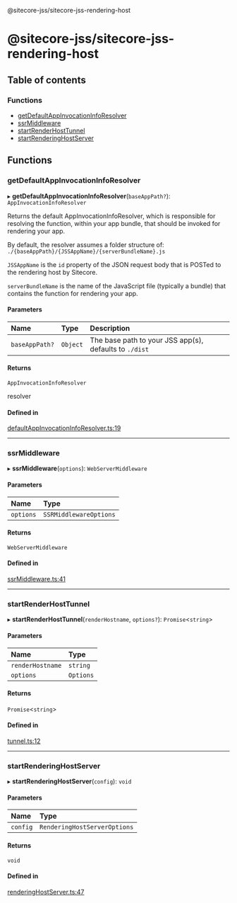 @sitecore-jss/sitecore-jss-rendering-host

# @sitecore-jss/sitecore-jss-rendering-host

## Table of contents

### Functions

- [getDefaultAppInvocationInfoResolver](README.md#getdefaultappinvocationinforesolver)
- [ssrMiddleware](README.md#ssrmiddleware)
- [startRenderHostTunnel](README.md#startrenderhosttunnel)
- [startRenderingHostServer](README.md#startrenderinghostserver)

## Functions

### getDefaultAppInvocationInfoResolver

▸ **getDefaultAppInvocationInfoResolver**(`baseAppPath?`): `AppInvocationInfoResolver`

Returns the default AppInvocationInfoResolver, which is responsible for resolving the function, within your app bundle,
that should be invoked for rendering your app.

By default, the resolver assumes a folder structure of:
`./{baseAppPath}/{JSSAppName}/{serverBundleName}.js`

`JSSAppName` is the `id` property of the JSON request body that is POSTed to the rendering host by Sitecore.

`serverBundleName` is the name of the JavaScript file (typically a bundle) that contains the function for rendering your app.

#### Parameters

| Name           | Type     | Description                                            |
| :------------- | :------- | :----------------------------------------------------- |
| `baseAppPath?` | `Object` | The base path to your JSS app(s), defaults to `./dist` |

#### Returns

`AppInvocationInfoResolver`

resolver

#### Defined in

[defaultAppInvocationInfoResolver.ts:19](https://github.com/Sitecore/jss/blob/876dae504/packages/sitecore-jss-rendering-host/src/defaultAppInvocationInfoResolver.ts#L19)

---

### ssrMiddleware

▸ **ssrMiddleware**(`options`): `WebServerMiddleware`

#### Parameters

| Name      | Type                   |
| :-------- | :--------------------- |
| `options` | `SSRMiddlewareOptions` |

#### Returns

`WebServerMiddleware`

#### Defined in

[ssrMiddleware.ts:41](https://github.com/Sitecore/jss/blob/876dae504/packages/sitecore-jss-rendering-host/src/ssrMiddleware.ts#L41)

---

### startRenderHostTunnel

▸ **startRenderHostTunnel**(`renderHostname`, `options?`): `Promise`<`string`\>

#### Parameters

| Name             | Type      |
| :--------------- | :-------- |
| `renderHostname` | `string`  |
| `options`        | `Options` |

#### Returns

`Promise`<`string`\>

#### Defined in

[tunnel.ts:12](https://github.com/Sitecore/jss/blob/876dae504/packages/sitecore-jss-rendering-host/src/tunnel.ts#L12)

---

### startRenderingHostServer

▸ **startRenderingHostServer**(`config`): `void`

#### Parameters

| Name     | Type                         |
| :------- | :--------------------------- |
| `config` | `RenderingHostServerOptions` |

#### Returns

`void`

#### Defined in

[renderingHostServer.ts:47](https://github.com/Sitecore/jss/blob/876dae504/packages/sitecore-jss-rendering-host/src/renderingHostServer.ts#L47)
